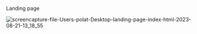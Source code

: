 Landing page

![screencapture-file-Users-polat-Desktop-landing-page-index-html-2023-08-21-13_18_55](https://github.com/tayyibpolat/landing-page/assets/129407532/f69d1ba6-26d9-4dbc-840e-c9a64a634a4d)
